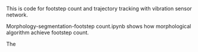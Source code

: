 This is code for footstep count and trajectory tracking with vibration sensor network.

Morphology-segmentation-footstep count.ipynb shows how morphological algorithm achieve footstep count.

The
